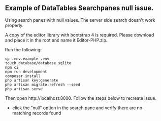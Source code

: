 ## Example of DataTables Searchpanes null issue.

Using search panes with null values.  The server side search doesn't work properly.

A copy of the editor library with bootstrap 4 is required.  Please download and place it in the root and name it Editor-PHP.zip.

Run the following:

```shell script
cp .env.example .env
touch database/database.sqlite
npm ci
npm run development
composer install
php artisan key:generate
php artisan migrate:refresh --seed
php artisan serve
```

Then open http://localhost:8000.  Follow the steps below to recreate issue.  

* click the "null" option in the search pane and verify there are no matching records found


